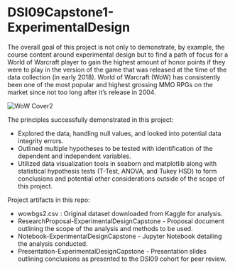# DSI09Capstone1-ExperimentalDesign

The overall goal of this project is not only to demonstrate, by example, the course content around experimental design but to find a path of focus for a World of Warcraft player to gain the highest amount of honor points if they were to play in the version of the game that was released at the time of the data collection (in early 2018). World of Warcraft (WoW) has consistently been one of the most popular and highest grossing MMO RPGs on the market since not too long after it’s release in 2004.

![WoW Cover2](https://user-images.githubusercontent.com/10410903/107452650-98635a80-6b17-11eb-894e-4b5c4b8485f8.png)

The principles successfully demonstrated in this project:
 - Explored the data, handling null values, and looked into potential data integrity errors.
 - Outlined multiple hypotheses to be tested with identification of the dependent and independent variables.
 - Utilized data visualization tools in seaborn and matplotlib along with statistical hypothesis tests (T-Test, ANOVA, and Tukey HSD) to form conclusions and potential other considerations outside of the scope of this project.

Project artifacts in this repo:
  - wowbgs2.csv : Original dataset downloaded from Kaggle for analysis.
  - ResearchProposal-ExperimentalDesignCapstone - Proposal document outlining the scope of the analysis and methods to be used.
  - Notebook-ExperimentalDesignCapstone - Jupyter Notebook detailing the analysis conducted.
  - Presentation-ExperimentalDesignCapstone - Presentation slides outlining conclusions as presented to the DSI09 cohort for peer review.
